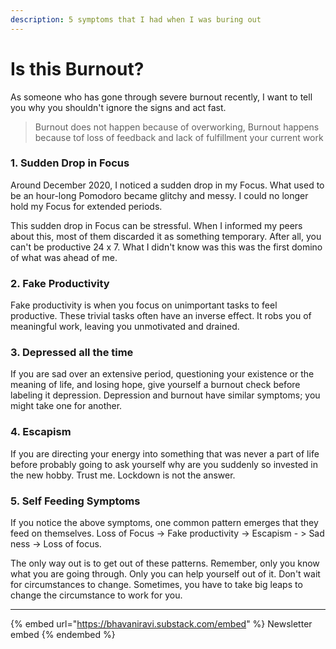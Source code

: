 ```yaml
---
description: 5 symptoms that I had when I was buring out
---
```


# Is this Burnout?

As someone who has gone through severe burnout recently, I want to tell you why you shouldn't ignore the signs and act fast.

> Burnout does not happen because of overworking, Burnout happens because tof loss of feedback and lack of fulfillment your current work

### **1. Sudden Drop in Focus**

Around December 2020, I noticed a sudden drop in my Focus. What used to be an hour-long Pomodoro became glitchy and messy. I could no longer hold my Focus for extended periods.

This sudden drop in Focus can be stressful. When I informed my peers about this, most of them discarded it as something temporary. After all, you can't be productive 24 x 7. What I didn't know was this was the first domino of what was ahead of me.

### **2. Fake Productivity**

Fake productivity is when you focus on unimportant tasks to feel productive. These trivial tasks often have an inverse effect. It robs you of meaningful work, leaving you unmotivated and drained.

### **3. Depressed all the time**

If you are sad over an extensive period, questioning your existence or the meaning of life, and losing hope, give yourself a burnout check before labeling it depression. Depression and burnout have similar symptoms; you might take one for another.

### **4. Escapism**

If you are directing your energy into something that was never a part of life before probably going to ask yourself why are you suddenly so invested in the new hobby. Trust me. Lockdown is not the answer.

### **5. Self Feeding Symptoms**

If you notice the above symptoms, one common pattern emerges that they feed on themselves. Loss of Focus -> Fake productivity -> Escapism - > Sad ness -> Loss of focus.

The only way out is to get out of these patterns. Remember, only you know what you are going through. Only you can help yourself out of it. Don't wait for circumstances to change. Sometimes, you have to take big leaps to change the circumstance to work for you.

***

{% embed url="https://bhavaniravi.substack.com/embed" %}
Newsletter embed
{% endembed %}
